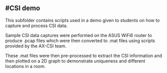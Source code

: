 #CSI demo
---
This subfolder contains scripts used in a demo given to students on how to capture and process CSI data.

Sample CSI data captures were performed on the ASUS WiFi6 router to produce .pcap files which were then converted to .mat files using scripts provided by the AX-CSI team.

These .mat files were then pre-processed to extract the CSI information and then plotted on a 2D graph to demonstrate uniqueness and different locations in a room.